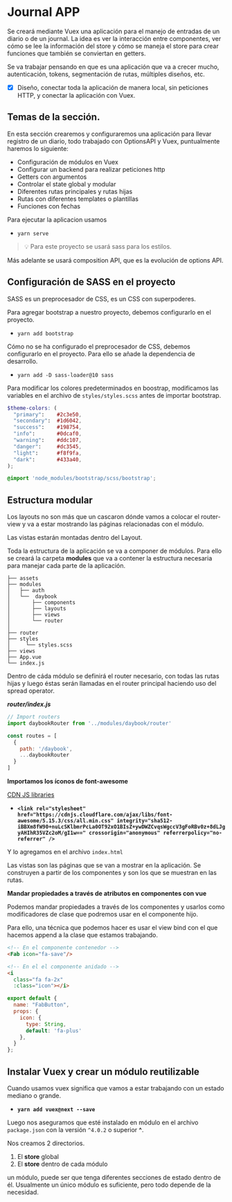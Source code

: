 # Journal APP

Se creará mediante Vuex una aplicación para el manejo de entradas de un diario o de un journal. 
La idea es ver la interacción entre componentes, ver cómo se lee la información del store y cómo se maneja el store para crear funciones que también se conviertan en getters.

Se va trabajar pensando en que es una aplicación que va a crecer mucho, autenticación, tokens, segmentación de rutas, múltiples diseños, etc.

- [x] Diseño, conectar toda la aplicación de manera local, sin peticiones HTTP, y conectar la aplicación con Vuex.

## Temas de la sección.

En esta sección crearemos y configuraremos una aplicación para llevar registro de un diario, todo trabajado con OptionsAPI y Vuex, puntualmente haremos lo siguiente:

- Configuración de módulos en Vuex
- Configurar un backend para realizar peticiones http
- Getters con argumentos
- Controlar el state global y modular
- Diferentes rutas principales y rutas hijas
- Rutas con diferentes templates o plantillas
- Funciones con fechas

Para ejecutar la aplicacion usamos 

- `yarn serve`

> :bulb: Para este proyecto se usará sass para los estilos.

Más adelante se usará composition API, que es la evolución de options API.

## Configuración de SASS en el proyecto

SASS es un preprocesador de CSS, es un CSS con superpoderes.

Para agregar bootstrap a nuestro proyecto, debemos configurarlo en el proyecto.
- `yarn add bootstrap`

Cómo no se ha configurado el preprocesador de CSS, debemos configurarlo en el proyecto.
Para ello se añade la dependencia de desarrollo.

- `yarn add -D sass-loader@10 sass`

Para modificar los colores predeterminados en boostrap, modificamos las variables en el archivo de `styles/styles.scss` antes de importar bootstrap.

```scss
$theme-colors: (
  "primary":    #2c3e50,
  "secondary":  #1d6042,
  "success":    #198754,
  "info":       #0dcaf0,
  "warning":    #ddc107,
  "danger":     #dc3545,
  "light":      #f8f9fa,
  "dark":       #433a40,
);

@import 'node_modules/bootstrap/scss/bootstrap';
```

## Estructura modular

Los layouts no son más que un cascaron dónde vamos a colocar el router-view y va a estar mostrando las páginas relacionadas con el módulo.

Las vistas estarán montadas dentro del Layout.

Toda la estructura de la aplicación se va a componer de módulos.
Para ello se creará la carpeta **modules** que va a contener la estructura necesaria para manejar cada parte de la aplicación.

```
├── assets
├── modules
│   ├── auth
│   └──  daybook
│       ├── components
│       ├── layouts
│       ├── views
│       └── router 
│
├── router
├── styles
│     └── styles.scss
├── views
├── App.vue
└── index.js
```

Dentro de cáda módulo se definirá el router necesario, con todas las rutas hijas y luego éstas serán llamadas en el router principal haciendo uso del spread operator.


**_router/index.js_**
```js
// Import routers
import daybookRouter from '../modules/daybook/router'

const routes = [
  {
    path: '/daybook',
    ...daybookRouter
  }
]
``` 

**Importamos los íconos de font-awesome**

[CDN JS libraries](https://cdnjs.com/libraries/font-awesome/5.15.3)

- **`<link rel="stylesheet" href="https://cdnjs.cloudflare.com/ajax/libs/font-awesome/5.15.3/css/all.min.css" integrity="sha512-iBBXm8fW90+nuLcSKlbmrPcLa0OT92xO1BIsZ+ywDWZCvqsWgccV3gFoRBv0z+8dLJgyAHIhR35VZc2oM/gI1w==" crossorigin="anonymous" referrerpolicy="no-referrer" />`**

Y lo agregamos en el archivo `index.html`

Las vistas son las páginas que se van a mostrar en la aplicación. Se construyen a partir de los componentes y son los que se muestran en las rutas.


**Mandar propiedades a través de atributos en componentes con vue**

Podemos mandar propiedades a través de los componentes y usarlos como modificadores de clase que podremos usar en el componente hijo.

Para ello, una técnica que podemos hacer es usar el view bind con el que hacemos append a la clase que estamos trabajando.

```html
<!-- En el componente contenedor -->
<Fab icon="fa-save"/>

<!-- En el el componente anidado -->
<i 
  class="fa fa-2x"
  :class="icon"></i>
```

```js
export default {
  name: "FabButton",
  props: {
    icon: {
      type: String,
      default: 'fa-plus'
    },
  }
};
```



## Instalar Vuex y crear un módulo reutilizable

Cuando usamos vuex significa que vamos a estar trabajando con un estado mediano o grande.

- **`yarn add vuex@next --save`**

Luego nos aseguramos que esté instalado en módulo en el archivo `package.json` con la versión `^4.0.2` o superior **^**.

Nos creamos 2 directorios.
1. El **store** global
2. El **store** dentro de cada módulo

un módulo, puede ser que tenga diferentes secciones de estado dentro de él.
Usualmente un único módulo es suficiente, pero todo depende de la necesidad.